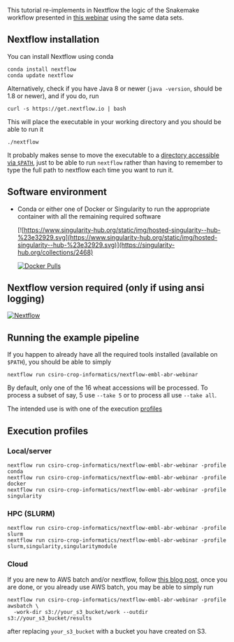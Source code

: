 This tutorial re-implements in Nextflow the logic of the Snakemake workflow presented in [this webinar](https://github.com/UofABioinformaticsHub/2019_EMBL-ABR_Snakemake_webinar#data-for-the-webinar) using the same data sets.


##  Nextflow installation

You can install Nextflow using conda

```
conda install nextflow
conda update nextflow
```

Alternatively, check if you have Java 8 or newer (`java -version`, should be 1.8 or newer), and if you do, run

```
curl -s https://get.nextflow.io | bash
```

This will place the executable in your working directory and you should be able to run it

```
./nextflow
```

It probably makes sense to move the executable to a [directory accessible via `$PATH`](https://askubuntu.com/questions/60218/how-to-add-a-directory-to-the-path), just to be able to run `nextflow` rather than having to remember to type the full path to nextflow each time you want to run it.



## Software environment


* Conda or either one of Docker or Singularity to run the appropriate container with all the remaining required software


  [![https://www.singularity-hub.org/static/img/hosted-singularity--hub-%23e32929.svg](https://www.singularity-hub.org/static/img/hosted-singularity--hub-%23e32929.svg)](https://singularity-hub.org/collections/2468)


  [![Docker Pulls](https://img.shields.io/docker/pulls/rsuchecki/nextflow-embl-abr-webinar.svg)](https://hub.docker.com/r/rsuchecki/nextflow-embl-abr-webinar)


## Nextflow version required (only if using ansi logging)

[![Nextflow](https://img.shields.io/badge/nextflow-%E2%89%A519.02.0--edge-orange.svg)](https://www.nextflow.io/)


## Running the example pipeline

If you happen to already have all the required tools installed (available on `$PATH`), you should be able to simply

```
nextflow run csiro-crop-informatics/nextflow-embl-abr-webinar
```

By default, only one of the 16 wheat accessions will be processed. To process a subset of say, 5 use `--take 5` or to process all use `--take all`.


The intended use is with one of the execution [profiles](https://github.com/csiro-crop-informatics/nextflow-embl-abr-webinar/blob/13bf8b1a041541ad8bc1e30d5bdef23e2b37b67f/nextflow.config#L44-L94)

## Execution profiles

### Local/server

```
nextflow run csiro-crop-informatics/nextflow-embl-abr-webinar -profile conda
nextflow run csiro-crop-informatics/nextflow-embl-abr-webinar -profile docker
nextflow run csiro-crop-informatics/nextflow-embl-abr-webinar -profile singularity
```


### HPC (SLURM)

```
nextflow run csiro-crop-informatics/nextflow-embl-abr-webinar -profile slurm
nextflow run csiro-crop-informatics/nextflow-embl-abr-webinar -profile slurm,singularity,singularitymodule
```


### Cloud

If you are new to AWS batch and/or nextflow, follow [this blog post](https://antunderwood.gitlab.io/bioinformant-blog/posts/running_nextflow_on_aws_batch/), once you are done, or you already use AWS batch, you may be able to simply run

```
nextflow run csiro-crop-informatics/nextflow-embl-abr-webinar -profile awsbatch \
  -work-dir s3://your_s3_bucket/work --outdir s3://your_s3_bucket/results
```

after replacing `your_s3_bucket` with a bucket you have created on S3.


